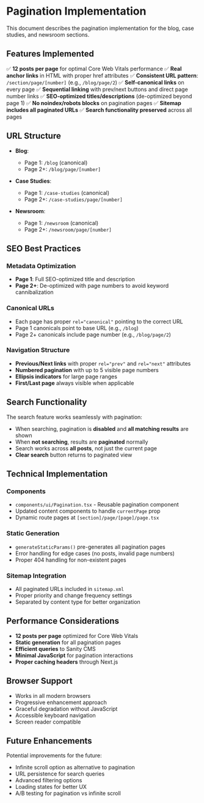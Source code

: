 # Pagination Implementation

This document describes the pagination implementation for the blog, case studies, and newsroom sections.

## Features Implemented

✅ **12 posts per page** for optimal Core Web Vitals performance
✅ **Real anchor links** in HTML with proper href attributes
✅ **Consistent URL pattern**: `/section/page/[number]` (e.g., `/blog/page/2`)
✅ **Self-canonical links** on every page
✅ **Sequential linking** with prev/next buttons and direct page number links
✅ **SEO-optimized titles/descriptions** (de-optimized beyond page 1)
✅ **No noindex/robots blocks** on pagination pages
✅ **Sitemap includes all paginated URLs**
✅ **Search functionality preserved** across all pages

## URL Structure

- **Blog**: 
  - Page 1: `/blog` (canonical)
  - Page 2+: `/blog/page/[number]`
  
- **Case Studies**: 
  - Page 1: `/case-studies` (canonical)
  - Page 2+: `/case-studies/page/[number]`
  
- **Newsroom**: 
  - Page 1: `/newsroom` (canonical)
  - Page 2+: `/newsroom/page/[number]`

## SEO Best Practices

### Metadata Optimization
- **Page 1**: Full SEO-optimized title and description
- **Page 2+**: De-optimized with page numbers to avoid keyword cannibalization

### Canonical URLs
- Each page has proper `rel="canonical"` pointing to the correct URL
- Page 1 canonicals point to base URL (e.g., `/blog`)
- Page 2+ canonicals include page number (e.g., `/blog/page/2`)

### Navigation Structure
- **Previous/Next links** with proper `rel="prev"` and `rel="next"` attributes
- **Numbered pagination** with up to 5 visible page numbers
- **Ellipsis indicators** for large page ranges
- **First/Last page** always visible when applicable

## Search Functionality

The search feature works seamlessly with pagination:
- When searching, pagination is **disabled** and **all matching results** are shown
- When **not searching**, results are **paginated** normally
- Search works across **all posts**, not just the current page
- **Clear search** button returns to paginated view

## Technical Implementation

### Components
- `components/ui/Pagination.tsx` - Reusable pagination component
- Updated content components to handle `currentPage` prop
- Dynamic route pages at `[section]/page/[page]/page.tsx`

### Static Generation
- `generateStaticParams()` pre-generates all pagination pages
- Error handling for edge cases (no posts, invalid page numbers)
- Proper 404 handling for non-existent pages

### Sitemap Integration
- All paginated URLs included in `sitemap.xml`
- Proper priority and change frequency settings
- Separated by content type for better organization

## Performance Considerations

- **12 posts per page** optimized for Core Web Vitals
- **Static generation** for all pagination pages
- **Efficient queries** to Sanity CMS
- **Minimal JavaScript** for pagination interactions
- **Proper caching headers** through Next.js

## Browser Support

- Works in all modern browsers
- Progressive enhancement approach
- Graceful degradation without JavaScript
- Accessible keyboard navigation
- Screen reader compatible

## Future Enhancements

Potential improvements for the future:
- Infinite scroll option as alternative to pagination
- URL persistence for search queries
- Advanced filtering options
- Loading states for better UX
- A/B testing for pagination vs infinite scroll